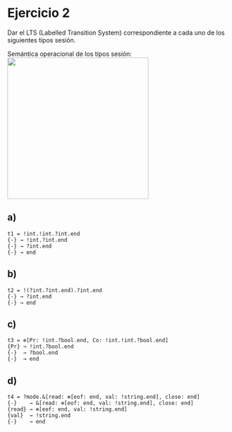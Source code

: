 # Ejercicio 2

Dar el LTS (Labelled Transition System) correspondiente a cada uno de los siguientes tipos sesión.

Semántica operacional de los tipos sesión: \
<img src="./assets/semantics-of-types.png" width="320">

## a)

```
t1 = !int.!int.?int.end
{-} → !int.?int.end
{-} → ?int.end
{-} → end
```

## b)

```
t2 = !(?int.?int.end).?int.end
{-} → ?int.end
{-} → end
```

## c)

```
t3 = ⊕[Pr: !int.?bool.end, Co: !int.!int.?bool.end]
{Pr} → !int.?bool.end
{-}  → ?bool.end
{-}  → end
```

## d)

```
t4 = ?mode.&[read: ⊕[eof: end, val: !string.end], close: end]
{-}    → &[read: ⊕[eof: end, val: !string.end], close: end]
{read} → ⊕[eof: end, val: !string.end]
{val}  → !string.end
{-}    → end
```
